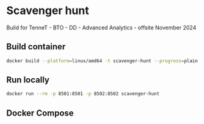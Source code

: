 # Scavenger hunt 
Build for TenneT - BTO - DD - Advanced Analytics - offsite November 2024

## Build container
```bash
docker build --platform=linux/amd64 -t scavenger-hunt --progress=plain .
```

## Run locally
```bash
docker run --rm -p 8501:8501 -p 8502:8502 scavenger-hunt
```

## Docker Compose
```

```
